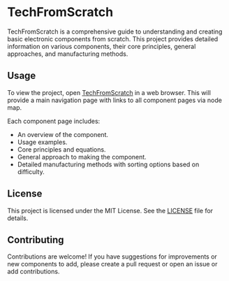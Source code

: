 # TechFromScratch

TechFromScratch is a comprehensive guide to understanding and creating basic electronic components from scratch. This project provides detailed information on various components, their core principles, general approaches, and manufacturing methods.

## Usage

To view the project, open [TechFromScratch](https://cthulhuisright.github.io/TechFromScratch/) in a web browser. This will provide a main navigation page with links to all component pages via node map.

Each component page includes:
- An overview of the component.
- Usage examples.
- Core principles and equations.
- General approach to making the component.
- Detailed manufacturing methods with sorting options based on difficulty.

## License

This project is licensed under the MIT License. See the [LICENSE](LICENSE) file for details.

## Contributing

Contributions are welcome! If you have suggestions for improvements or new components to add, please create a pull request or open an issue or add contributions.
